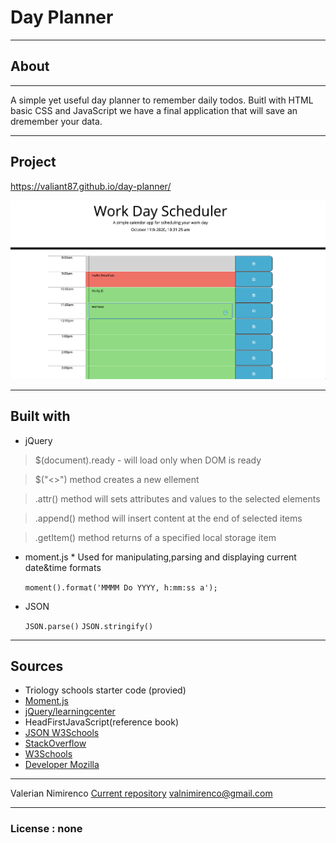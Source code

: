 # Day Planner

---

## About

---

A simple yet useful day planner to remember daily todos.
Buitl with HTML basic CSS and JavaScript we have a final application that will save an dremember your data.

---

## Project

https://valiant87.github.io/day-planner/

![project-foto](assets/dayplanner.png)

---

## Built with

- jQuery

> \$(document).ready - will load only when DOM is ready

> \$("<>") method creates a new ellement

> .attr() method will sets attributes and values to the selected elements

> .append() method will insert content at the end of selected items

> .getItem() method returns of a specified local storage item

- moment.js \* Used for manipulating,parsing and displaying current date&time formats

  `moment().format('MMMM Do YYYY, h:mm:ss a');`

- JSON

  `JSON.parse()`
  `JSON.stringify()`

---

## Sources

- Triology schools starter code (provied)
- [Moment.js](https://momentjs.com/)
- [jQuery/learningcenter](https://learn.jquery.com/)
- HeadFirstJavaScript(reference book)
- [JSON W3Schools](https://www.w3schools.com/js/js_json_intro.asp)
- [StackOverflow](https://stackoverflow.com/)
- [W3Schools](https://www.w3schools.com/)
- [Developer Mozilla](https://developer.mozilla.org/en-US/docs/Web/JavaScript)

---

Valerian Nimirenco
[Current repository](https://github.com/valiant87/day-planner)
valnimirenco@gmail.com

---

### License : none
